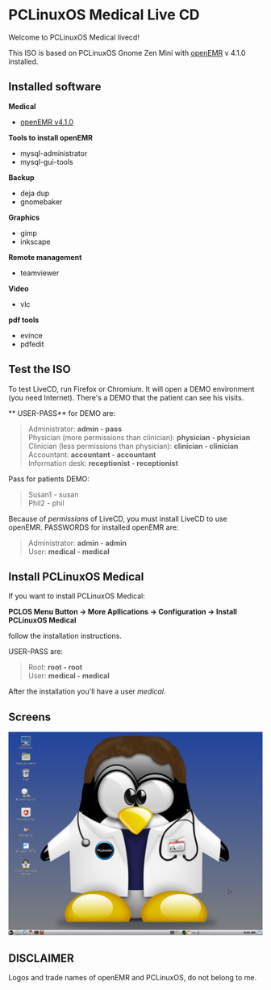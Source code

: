 # PCLinuxOS Medical Live CD

Welcome to PCLinuxOS Medical livecd!  

This ISO is based on PCLinuxOS Gnome Zen Mini with [openEMR](https://www.open-emr.org/) v 4.1.0 installed.  

## Installed software

**Medical**  
* [openEMR v4.1.0](https://www.open-emr.org/)

**Tools to install openEMR**  
* mysql-administrator  
* mysql-gui-tools  

**Backup**  
* deja dup  
* gnomebaker  

**Graphics**  
* gimp  
* inkscape  

**Remote management**  
* teamviewer
  
**Video**  
* vlc  
  
**pdf tools**  
* evince  
* pdfedit  


## Test the ISO

To test LiveCD, run Firefox or Chromium. It will open a DEMO environment (you need Internet). 
There's a DEMO that the patient can see his visits.

** USER-PASS** for DEMO are:

> Administrator: **admin - pass**  
> Physician (more permissions than clinician): **physician - physician**  
> Clinician (less permissions than physician): **clinician - clinician**  
> Accountant: **accountant - accountant**  
> Information desk: **receptionist - receptionist**  

Pass for patients DEMO:

> Susan1 - susan  
> Phil2 - phil

Because of *permissions* of LiveCD, you must install LiveCD to use openEMR.
PASSWORDS for installed openEMR are:

> Administrator: **admin - admin**  
> User: **medical - medical**  

## Install PCLinuxOS Medical
If you want to install PCLinuxOS Medical: 

**PCLOS Menu Button -> More Apllications -> Configuration -> Install PCLinuxOS Medical**  
  
follow the installation instructions.

USER-PASS are:

> Root: **root - root**  
> User: **medical - medical**  
  
After the installation you'll have a user *medical*.

## Screens

![PCLinuxOS GNOME ZEN](/images/pclinuxos_gnome_zen.png)

## DISCLAIMER

Logos and trade names of openEMR and PCLinuxOS, do not belong to me.
